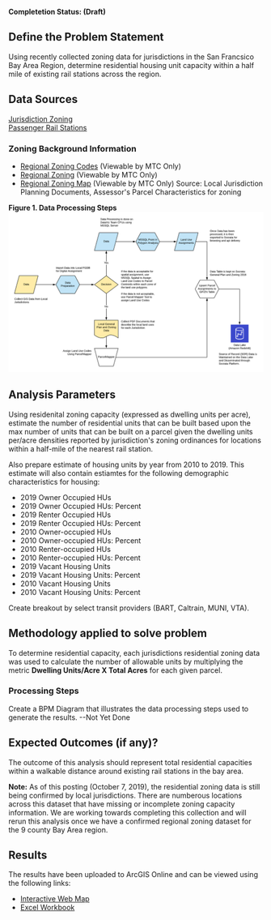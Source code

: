 **Completetion Status: (Draft)**

## Define the Problem Statement
Using recently collected zoning data for jurisdictions in the San Francsico Bay Area Region, determine residential housing unit capacity within a half mile of existing rail stations across the region.

## Data Sources
[Jurisdiction Zoning](https://github.com/BayAreaMetro/DataServices/blob/master/Project-Documentation/mdm/policy-mdm/land-use.md#zoning)   
[Passenger Rail Stations](https://mtc.maps.arcgis.com/home/item.html?id=efd75b7bb3c04dbda06c6e7cd73e9336)  

### Zoning Background Information
- [Regional Zoning Codes](https://data.bayareametro.gov/Land-Use/Regional-Zoning-Codes-2018/qdrp-c5ra)  (Viewable by MTC Only) 
- [Regional Zoning](https://data.bayareametro.gov/Land-Use/Zoning-2018/q2p6-hbrp)  (Viewable by MTC Only) 
- [Regional Zoning Map](https://data.bayareametro.gov/Land-Use/Map-of-Zoning-2018-/rw5f-hgez) (Viewable by MTC Only) 
Source: Local Jurisdiction Planning Documents, Assessor's Parcel Characteristics for zoning  

**Figure 1. Data Processing Steps**
![Data Processing Model](https://github.com/BayAreaMetro/DataServices/raw/master/Project-Documentation/mdm/policy-mdm/images/gp-zn-data-modeling.png)

## Analysis Parameters
Using residenital zoning capacity (expressed as dwelling units per acre), estimate the number of residential units that can be built based upon the max number of units that can be built on a parcel given the dwelling units per/acre densities reported by jurisdiction's zoning ordinances for locations within a half-mile of the nearest rail station.  

Also prepare estimate of housing units by year from 2010 to 2019.  This estimate will also contain estiamtes for the following demographic characteristics for housing:  

- 2019 Owner Occupied HUs   
- 2019 Owner Occupied HUs: Percent   
- 2019 Renter Occupied HUs   
- 2019 Renter Occupied HUs: Percent   
- 2010 Owner-occupied HUs   
- 2010 Owner-occupied HUs: Percent   
- 2010 Renter-occupied HUs   
- 2010 Renter-occupied HUs: Percent   
- 2019 Vacant Housing Units   
- 2019 Vacant Housing Units: Percent   
- 2010 Vacant Housing Units   
- 2010 Vacant Housing Units: Percent   

Create breakout by select transit providers (BART, Caltrain, MUNI, VTA).  

## Methodology applied to solve problem  
To determine residential capacity, each jurisdictions residential zoning data was used to calculate the number of allowable units by multiplying the metric **Dwelling Units/Acre X Total Acres** for each given parcel.  

### Processing Steps
Create a BPM Diagram that illustrates the data processing steps used to generate the results. --Not Yet Done

## Expected Outcomes (if any)?
The outcome of this analysis should represent total residential capacities within a walkable distance around existing rail stations in the bay area.  

**Note:** As of this posting (October 7, 2019), the residential zoning data is still being confirmed by local jurisdictions.  There are numberous locations across this dataset that have missing or incomplete zoning capacity information.  We are working towards completing this collection and will rerun this analysis once we have a confirmed regional zoning dataset for the 9 county Bay Area region.

## Results  
The results have been uploaded to ArcGIS Online and can be viewed using the following links:  
- [Interactive Web Map](https://arcg.is/00Lua5)  
- [Excel Workbook](https://mtcdrive.box.com/s/2a6c4hwdl5eowq7hgkmysbyku8pf5jx2)
